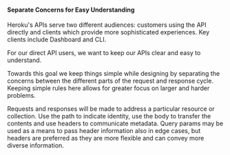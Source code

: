 #### Separate Concerns for Easy Understanding

Heroku's APIs serve two different audiences: customers using the API directly and clients which provide more sophisticated experiences.
Key clients include Dashboard and CLI.

For our direct API users, we want to keep our APIs clear and easy to understand.

Towards this goal we keep things simple while designing by separating the concerns between the
different parts of the request and response cycle. Keeping simple rules here
allows for greater focus on larger and harder problems.

Requests and responses will be made to address a particular resource or
collection. Use the path to indicate identity, use the body to transfer the
contents and use headers to communicate metadata. Query params may be used as a
means to pass header information also in edge cases, but headers are preferred
as they are more flexible and can convey more diverse information.
